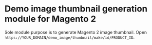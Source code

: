 # Demo image thumbnail generation module for Magento 2

Sole module purpose is to generate Magento 2 image thumbnail. Open `https://YOUR_DOMAIN/demo_image/thumbnail/make/id/PRODUCT_ID`.


